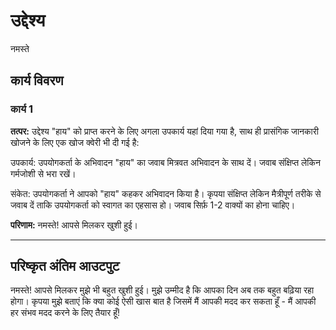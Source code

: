 # उद्देश्य

नमस्ते

## कार्य विवरण

### कार्य 1

**तत्पर:**
उद्देश्य &quot;हाय&quot; को प्राप्त करने के लिए अगला उपकार्य यहां दिया गया है, साथ ही प्रासंगिक जानकारी खोजने के लिए एक खोज क्वेरी भी दी गई है:

उपकार्य: उपयोगकर्ता के अभिवादन &quot;हाय&quot; का जवाब मित्रवत अभिवादन के साथ दें। जवाब संक्षिप्त लेकिन गर्मजोशी से भरा रखें।

संकेत: उपयोगकर्ता ने आपको &quot;हाय&quot; कहकर अभिवादन किया है। कृपया संक्षिप्त लेकिन मैत्रीपूर्ण तरीके से जवाब दें ताकि उपयोगकर्ता को स्वागत का एहसास हो। जवाब सिर्फ़ 1-2 वाक्यों का होना चाहिए।

**परिणाम:**
नमस्ते! आपसे मिलकर खुशी हुई।

---

## परिष्कृत अंतिम आउटपुट

नमस्ते! आपसे मिलकर मुझे भी बहुत खुशी हुई। मुझे उम्मीद है कि आपका दिन अब तक बहुत बढ़िया रहा होगा। कृपया मुझे बताएं कि क्या कोई ऐसी खास बात है जिसमें मैं आपकी मदद कर सकता हूँ - मैं आपकी हर संभव मदद करने के लिए तैयार हूँ!